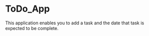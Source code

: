 # ToDo_App
This application enables you to add a task and the date that task is expected to be complete.
